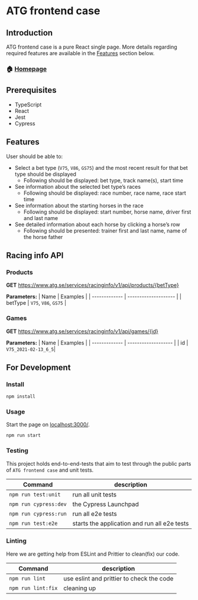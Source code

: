 # ATG frontend case

## Introduction

ATG frontend case is a pure React single page. More details regarding required features are available in the [Features](#Features) section below.

### 🏠 [Homepage](https://github.com/4886Talga/atg-harry-kart-master)

## Prerequisites

- TypeScript
- React
- Jest
- Cypress

## Features

User should be able to:

- Select a bet type (`V75`, `V86`, `GS75`) and the most recent result for that bet type should be displayed
  - Following should be displayed: bet type, track name(s), start time
- See information about the selected bet type’s races
  - Following should be displayed: race number, race name, race start time
- See information about the starting horses in the race
  - Following should be displayed: start number, horse name, driver first and last name
- See detailed information about each horse by clicking a horse’s row
  - Following should be presented: trainer first and last name, name of the horse father

## Racing info API

### Products

**GET** https://www.atg.se/services/racinginfo/v1/api/products/{betType}

**Parameters:**
| Name | Examples |
| ------------- | -------------------- |
| betType | `V75`, `V86`, `GS75` |

### Games

**GET** https://www.atg.se/services/racinginfo/v1/api/games/{id}

**Parameters:**
| Name | Examples |
| ------------- | ------------------- |
| id | `V75_2021-02-13_6_5`|

## For Development

### Install

```sh
npm install

```

### Usage

Start the page on [localhost:3000/](http://localhost:3000/).

```sh
npm run start
```

### Testing

This project holds end-to-end-tests that aim to test through the public parts of `ATG frontend case` and unit tests.

| Command               | description                                  |
| --------------------- | -------------------------------------------- |
| `npm run test:unit`   | run all unit tests                           |
| `npm run cypress:dev` | the Cypress Launchpad                        |
| `npm run cypress:run` | run all e2e tests                            |
| `npm run test:e2e`    | starts the application and run all e2e tests |

### Linting

Here we are getting help from ESLint and Prittier to clean(fix) our code.

| Command            | description                               |
| ------------------ | ----------------------------------------- |
| `npm run lint`     | use eslint and prittier to check the code |
| `npm run lint:fix` | cleaning up                               |
